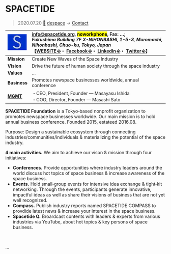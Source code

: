 # SPACETIDE
> 2020.07.20 [🚀](../../index/index.md) [despace](../index.md) → [Contact](../contact.md)

|[![](../f/contact/s/spacetide_logo1_thumb.webp)](../f/contact/s/spacetide_logo1.webp)|<info@spacetide.org>, <mark>noworkphone</mark>, Fax: …;<br> *Fukushima Building 7F X-NIHONBASHI, 1-5-3, Muromachi, Nihonbashi, Chuo-ku, Tokyo, Japan*<br> 【[WEBSITE ⎆](https://spacetide.jp/)・ [Facebook ⎆](https://www.facebook.com/SPACETIDE)・ [LinkedIn ⎆](https://www.linkedin.com/company/spacetide-foundation)・ [Twitter ⎆](https://twitter.com/spacetide_conf)】|
|:-|:-|
|**Mission**|Create New Waves of the Space Industry|
|**Vision**|Drive the future of human society through the space industry|
|**Values**|…|
|**Business**|Promotes newspace businesses worldwide, annual conference|
|**[MGMT](../mgmt.md)**|・CEO, President, Founder — Masayasu Ishida<br> ・COO, Director, Founder — Masashi Sato|

**SPACETIDE Foundation** is a Tokyo‑based nonprofit organization to promotes newspace businesses worldwide. Our main mission is to hold annual business conference. Founded 2015, estateed 2016.08.

Purpose: Design a sustainable ecosystem through connecting industries/communities/individuals & materializing the potential of the space industry.

**4 main activities.** We aim to achieve our vison & mission through four initiatives:

   - **Conferences.** Provide opportunities where industry leaders around the world discuss hot topics of space business & increase awareness of the space business.
   - **Events.** Hold small‑group events for intensive idea exchange & tight‑kit networking. Through the events, participants generate innovative, impactful ideas as well as share their visions of business that are not yet well recognized.
   - **Compass.** Publish industry reports named SPACETIDE COMPASS to provdide latest news & increase your interest in the space business.
   - **Spacetide Q.** Broardcast contents with leaders & experts from various industries via YouTube, about hot topics & key persons of space business.

<p style="page-break-after:always"> </p>

…

